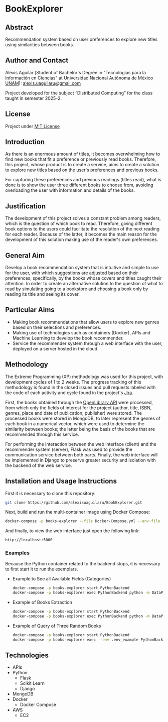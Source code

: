 # BookExplorer

## Abstract
Recommendation system based on user preferences to explore new titles using similarities between books.

## Author and Contact
Alexis Aguilar [Student of Bachelor's Degree in "Tecnologías para la Información en Ciencias" at Universidad Nacional Autónoma de México [UNAM](https://www.unam.mx/)]: alexis.uaguilaru@gmail.com

Project developed for the subject “Distributed Computing” for the class taught in semester 2025-2.

## License
Project under [MIT License](LICENSE)

## Introduction
As there is an enormous amount of titles, it becomes overwhelming how to find new books that fit a preference or previously read books. Therefore, this project, whose product is to create a service, aims to create a solution to explore new titles based on the user's preferences and previous books.

For capturing these preferences and previous readings (titles read), what is done is to show the user three different books to choose from, avoiding overloading the user with information and details of the books.

## Justification
The development of this project solves a constant problem among readers, which is the question of which book to read. Therefore, giving different book options to the users could facilitate the resolution of the next reading for each reader. Because of the latter, it becomes the main reason for the development of this solution making use of the reader's own preferences.

## General Aim
Develop a book recommendation system that is intuitive and simple to use for the user, with which suggestions are adjusted based on their preferences, specifically, by the books whose covers and titles caught their attention. In order to create an alternative solution to the question of what to read by simulating going to a bookstore and choosing a book only by reading its title and seeing its cover.

## Particular Aims
- Making book recommendations that allow users to explore new genres based on their selections and preferences.
- Making use of technologies such as containers (Docker), APIs and Machine Learning to develop the book recommender.
- Service the recommender system through a web interface with the user, deployed on a server hosted in the cloud.

## Methodology
The Extreme Programming (XP) methodology was used for this project, with development cycles of 1 to 2 weeks. The progress tracking of this methodology is found in the closed issues and pull requests labeled with the code of each activity and cycle found in the project's [Jira]().

First, the books obtained through the [OpenLibrary API]() were processed, from which only the fields of interest for the project (author, title, ISBN, genres, place and date of publication, publisher) were stored. The processed books were stored in MongoDB, to later represent the genres of each book in a numerical vector, which were used to determine the similarity between books; the latter being the basis of the books that are recommended through this service.

For performing the interaction between the web interface (client) and the recommender system (server), Flask was used to provide the communication service between both parts. Finally, the web interface will be implemented in Django to preserve greater security and isolation with the backend of the web service.

## Installation and Usage Instructions
First it is necessary to clone this repository:
```bash
git clone https://github.com/alexisuaguilaru/BookExplorer.git
```
Next, build and run the multi-container image using Docker Compose:
```bash
docker-compose -p books-explorer --file Docker-Compose.yml --env-file .env_example up -d --build
```
And finally, to view the web interface just open the following link:
```bash
http://localhost:5000
```
### Examples
Because the Python container related to the backend stops, it is necessary to first start it to run the exemplars.
* Example to See all Available Fields (Categories)
    ```bash
    docker-compose -p books-explorer start PythonBackend
    docker-compose -p books-explorer exec PythonBackend python -m DataProcessing.Examples.Example_RequestAllFields
    ```

* Example of Books Extraction
    ```bash
    docker-compose -p books-explorer start PythonBackend
    docker-compose -p books-explorer exec PythonBackend python -m DataProcessing.Examples.Example_BooksExtraction
    ```

* Example of Query of Three Random Books
    ```bash
    docker-compose -p books-explorer start PythonBackend
    docker-compose -p books-explorer exec --env .env_example PythonBackend python DataProcessing/Examples/Example_Random3Books.py
    ```

## Technologies
* APIs
* Python
  * Flask
  * Scikit Learn
  * Django
* MongoDB
* Docker
  * Docker Compose
* AWS
  * EC2